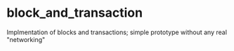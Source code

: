 # block_and_transaction
Implmentation of blocks and transactions; simple prototype without any real "networking"

